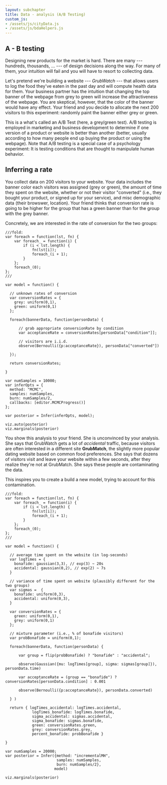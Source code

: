 ```yaml
---
layout: subchapter
title: Data - analysis (A/B Testing)
custom_js:
- /assets/js/cityData.js
- /assets/js/bdaHelpers.js
---
```


## A - B testing

Designing new products for the market is hard. There are many --- hundreds, thousands, ... --- of design decisions along the way. For many of them, your intuition will fail and you will have to resort to collecting data.

Let's pretend we're building a website --- *GrubWatch* --- that allows users to log the food they've eaten in the past day and will compute health data for them. Your business partner has the intuition that changing the top banner of the webpage from grey to green will increase the attractiveness of the webpage. You are skeptical, however, that the color of the banner would have any effect. Your friend and you decide to allocate the next 200 visitors to this experiment: randomly paint the banner either grey or green. 

This is a what's called an A/B Test (here, a grey/green test). A/B testing is employed in marketing and business development to determine if one version of a product or website is better than another (better, usually according to how many people end up buying the product or using the webpage). Note that A/B testing is a special case of a psychology experiment: It is testing conditions that are thought to manipulate human behavior. 


## Inferring a rate

You collect data on 200 visitors to your website. Your data includes the banner color each visitors was assigned (grey or green), the amount of time they spent on the website, whether or not their visitor "converted" (i.e., they bought your product, or signed up for your service), and misc demographic data (their browswer, location). Your friend thinks that conversion rate is going to be higher for the group that has a green banner than for the group with the grey banner.

Concretely, we are interested in the rate of conversion for the two groups:

~~~~
///fold:
var foreach = function(lst, fn) {
    var foreach_ = function(i) {
        if (i < lst.length) {
            fn(lst[i]);
            foreach_(i + 1);
        }
    };
    foreach_(0);
};
///

var model = function() {

  // unknown rates of conversion
  var conversionRates = {
    grey: uniform(0,1),
    green: uniform(0,1)
  };

  foreach(bannerData, function(personData) {

      // grab appropriate conversionRate by condition
      var acceptanceRate = conversionRates[personData["condition"]];

      // visitors are i.i.d.
      observe(Bernoulli({p:acceptanceRate}), personData["converted"])

  });

  return conversionRates;

}

var numSamples = 10000;
var inferOpts = {
  method: "MCMC", 
  samples: numSamples,
  burn: numSamples/2, 
  callbacks: [editor.MCMCProgress()] 
};

var posterior = Infer(inferOpts, model);

viz.auto(posterior)
viz.marginals(posterior)
~~~~

You show this analysis to your friend. She is unconvinced by your analysis. She says that GrubWatch gets a lot of *accidental* traffic, because visitors are often interested in a different site **GrubMatch**, the slightly more popular dating website based on common food preferences. She says that dozens of visitors visit and leave your website within a few seconds, after they realize they're not at GrubMatch. She says these people are contaminating the data.

This inspires you to create a build a new model, trying to account for this contamination.

~~~~
///fold:
var foreach = function(lst, fn) {
    var foreach_ = function(i) {
        if (i < lst.length) {
            fn(lst[i]);
            foreach_(i + 1);
        }
    };
    foreach_(0);
};
///

var model = function() {

  // average time spent on the website (in log-seconds)
  var logTimes = {
    bonafide: gaussian(3,3), // exp(3) ~ 20s
    accidental: gaussian(0,2), // exp(2) ~ 7s
  }

  // variance of time spent on website (plausibly different for the two groups)
  var sigmas =  {
    bonafide: uniform(0,3),
    accidental: uniform(0,3),
  }

  var conversionRates = {
    green: uniform(0,1),
    grey: uniform(0,1)
  };

  // mixture parameter (i.e., % of bonafide visitors)
  var probBonafide = uniform(0,1);

  foreach(bannerData, function(personData) {

      var group = flip(probBonafide) ? "bonafide" : "accidental";

      observe(Gaussian({mu: logTimes[group], sigma: sigmas[group]}), personData.time)

      var acceptanceRate = (group == "bonafide") ? conversionRates[personData.condition] : 0.001

      observe(Bernoulli({p:acceptanceRate}), personData.converted)

  } )

  return { logTimes_accidental: logTimes.accidental,
            logTimes_bonafide: logTimes.bonafide,
            sigma_accidental: sigmas.accidental,
            sigma_bonafide: sigmas.bonafide,
            green: conversionRates.green,
            grey: conversionRates.grey,
            percent_bonafide: probBonafide }

}

var numSamples = 20000;
var posterior = Infer({method: "incrementalMH", 
                       samples: numSamples, 
                       burn: numSamples/2}, 
                      model)

viz.marginals(posterior)
~~~~
